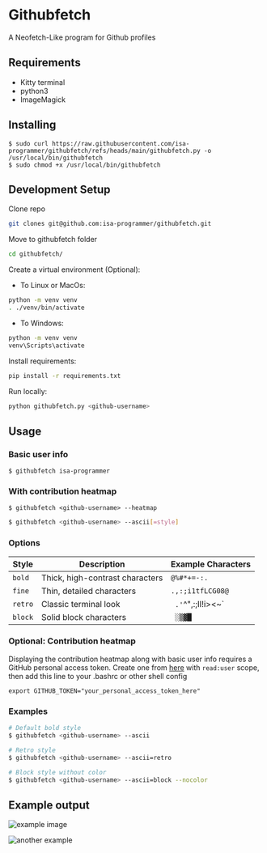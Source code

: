 # Githubfetch

A Neofetch-Like program for Github profiles

## Requirements
- Kitty terminal
- python3
- ImageMagick

## Installing
```
$ sudo curl https://raw.githubusercontent.com/isa-programmer/githubfetch/refs/heads/main/githubfetch.py -o /usr/local/bin/githubfetch
$ sudo chmod +x /usr/local/bin/githubfetch
```

## Development Setup

Clone repo

```bash
git clones git@github.com:isa-programmer/githubfetch.git
```

Move to githubfetch folder

```bash
cd githubfetch/
```

Create a virtual environment (Optional):

* To Linux or MacOs:
```bash
python -m venv venv 
. ./venv/bin/activate
```

* To Windows:

```bash
python -m venv venv
venv\Scripts\activate
```

Install requirements:

```bash
pip install -r requirements.txt
```

Run locally:

```bash
python githubfetch.py <github-username>
```

## Usage
### Basic user info
```
$ githubfetch isa-programmer
```

### With contribution heatmap
```
$ githubfetch <github-username> --heatmap
```


```bash
$ githubfetch <github-username> --ascii[=style]
```

### Options

| Style   | Description                          | Example Characters |
|---------|--------------------------------------|--------------------|
| `bold`  | Thick, high-contrast characters     | `@%#*+=-:.`        |
| `fine`  | Thin, detailed characters           | `.,:;i1tfLCG08@`   |
| `retro` | Classic terminal look               | ` .'`^",:;Il!i><~` |
| `block` | Solid block characters              | ` ░▒▓█`            |

### Optional: Contribution heatmap
Displaying the contribution heatmap along with basic user info requires a GitHub personal access token. Create one from [here](https://github.com/settings/tokens) with ```read:user``` scope, then add this line to your .bashrc or other shell config
```
export GITHUB_TOKEN="your_personal_access_token_here"
```

### Examples

```bash
# Default bold style
$ githubfetch <github-username> --ascii

# Retro style
$ githubfetch <github-username> --ascii=retro

# Block style without color
$ githubfetch <github-username> --ascii=block --nocolor
```

## Example output
![example image](https://i.imgur.com/NdmszFZ.png)

![another example](https://imgur.com/KW47JGm.png)
